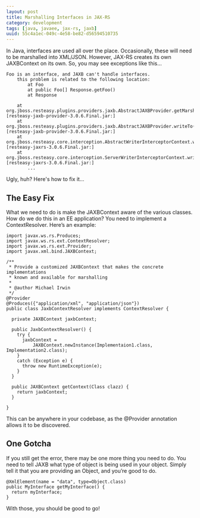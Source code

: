 ```yaml
---
layout: post
title: Marshalling Interfaces in JAX-RS 
category: development
tags: [java, javaee, jax-rs, jaxb]
uuid: 55c4a1ec-049c-4e58-be82-d56594510735
---
```


In Java, interfaces are used all over the place.  Occasionally, these will need to be marshalled into XML/JSON.  However, JAX-RS creates its own JAXBContext on its own.  So, you may see exceptions like this…


<pre class="no-wrap"><code>Foo is an interface, and JAXB can't handle interfaces.
    this problem is related to the following location:
        at Foo
        at public Foo[] Response.getFoo()
        at Response
 
    at org.jboss.resteasy.plugins.providers.jaxb.AbstractJAXBProvider.getMarshaller(AbstractJAXBProvider.java:160) [resteasy-jaxb-provider-3.0.6.Final.jar:]
    at org.jboss.resteasy.plugins.providers.jaxb.AbstractJAXBProvider.writeTo(AbstractJAXBProvider.java:122) [resteasy-jaxb-provider-3.0.6.Final.jar:]
    at org.jboss.resteasy.core.interception.AbstractWriterInterceptorContext.writeTo(AbstractWriterInterceptorContext.java:129) [resteasy-jaxrs-3.0.6.Final.jar:]
    at org.jboss.resteasy.core.interception.ServerWriterInterceptorContext.writeTo(ServerWriterInterceptorContext.java:62) [resteasy-jaxrs-3.0.6.Final.jar:]
        ...</code></pre>

Ugly, huh? Here's how to fix it...

<!--more-->

## The Easy Fix

What we need to do is make the JAXBContext aware of the various classes.  How do we do this in an EE application?  You need to implement a ContextResolver.  Here’s an example:


<pre class="no-wrap"><code class="java">import javax.ws.rs.Produces;
import javax.ws.rs.ext.ContextResolver;
import javax.ws.rs.ext.Provider;
import javax.xml.bind.JAXBContext;
 
/**
 * Provide a customized JAXBContext that makes the concrete implementations 
 * known and available for marshalling
 * 
 * @author Michael Irwin
 */
@Provider
@Produces({"application/xml", "application/json"})
public class JaxbContextResolver implements ContextResolver<JAXBContext> {
 
  private JAXBContext jaxbContext;
 
  public JaxbContextResolver() {
    try {
      jaxbContext =
          JAXBContext.newInstance(Implementaion1.class, Implementation2.class);
    }
    catch (Exception e) {
      throw new RuntimeException(e);
    }
  }
 
  public JAXBContext getContext(Class<?> clazz) {
    return jaxbContext;
  }
  
}</code></pre>


This can be anywhere in your codebase, as the @Provider annotation allows  it to be discovered.

## One Gotcha

If you still get the error, there may be one more thing you need to do.  You need to tell JAXB what type of object is being used in your object.  Simply tell it that you are providing an Object, and you’re good to do.


<pre><code class="java">@XmlElement(name = "data", type=Object.class)
public MyInterface getMyInterface() {
  return myInterface;
}</code></pre>
With those, you should be good to go!



